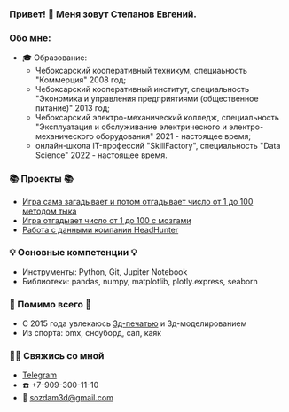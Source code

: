 ### Привет! 👋 Меня зовут Степанов Евгений.

### Обо мне:
* 🎓 Образование:
  - Чебоксарский кооперативный техникум, специаьность "Коммерция" 2008 год;
  - Чебоксарский кооперативный институт, специальность "Экономика и управления предприятиями (общественное питание)" 2013 год;
  - Чебоксарский электро-механический колледж, специальность "Эксплуатация и обслуживание электрического и электро-механического оборудования" 2021 - настоящее время;
  - онлайн-школа IT-профессий "SkillFactory", специальность "Data Science" 2022 - настоящее время.

### 📚 Проекты 📚
- [Игра сама загадывает и потом отгадывает число от 1 до 100 методом тыка](https://github.com/sozdam3d/FirstRepository/tree/master/project_0)
- [Игра отгадыает число от 1 до 100 с мозгами](https://github.com/sozdam3d/FirstRepository/tree/master/Final_Task)
- [Работа с данными компании HeadHunter](https://github.com/sozdam3d/FirstRepository/tree/master/hh)


### 💡 Основные компетенции 💡
- Инструменты: Python, Git, Jupiter Notebook
- Библиотеки: pandas, numpy, matplotlib, plotly.express, seaborn

### 🚀 Помимо всего 🚀
- С 2015 года увлекаюсь [3д-печатью](https://vk.com/sozdam_3d) и 3д-моделированием
- Из спорта: bmx, сноуборд, сап, каяк

### 🙌🏻 Свяжись со мной
- [Telegram](https://t.me/Sozdam3d)
- ☎️ +7-909-300-11-10
- 📧 sozdam3d@gmail.com
